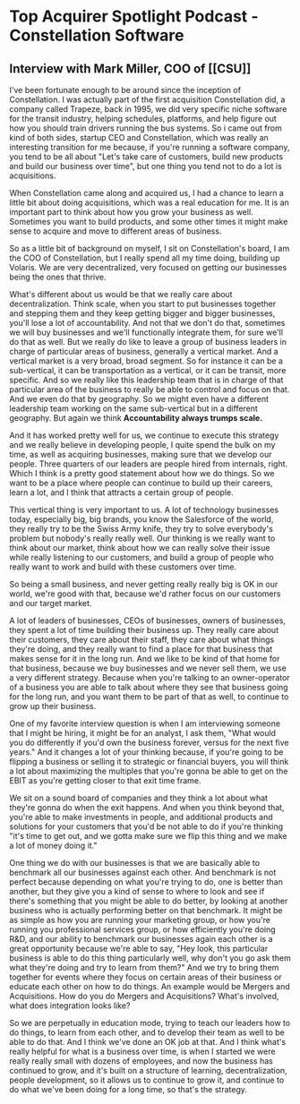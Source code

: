 # Top Acquirer Spotlight Podcast - Constellation Software

## Interview with Mark Miller, COO of [[CSU]]


I've been fortunate enough to be around since the inception of Constellation. I was actually part of the first acquisition Constellation did, a company called Trapeze, back in 1995, we did very specific niche software for the transit industry, helping schedules, platforms, and help figure out how you should train drivers running the bus systems. So i came out from kind of both sides, startup CEO and Constellation, which was really an interesting transition for me because, if you're running a software company, you tend to be all about "Let's take care of customers, build new products and build our business over time", but one thing you tend not to do a lot is acquisitions. 

When Constellation came along and acquired us, I had a chance to learn a little bit about doing acquisitions, which was a real education for me. It is an important part to think about how you grow your business as well. Sometimes you want to build products, and some other times it might make sense to acquire and move to different areas of business. 


So as a little bit of background on myself, I sit on Constellation's board, I am the COO of Constellation, but I really spend all my time doing, building up Volaris. We are very decentralized, very focused on getting our businesses being the ones that thrive.

What's different about us would be that we really care about decentralization. Think scale, when you start to put businesses together and stepping them and they keep getting bigger and bigger businesses, you'll lose a lot of accountability. And not that we don't do that, sometimes we will buy businesses and we'll functionally integrate them, for sure we'll do that as well. But we really do like to leave a group of business leaders in charge of particular areas of business, generally a vertical market. And a vertical market is a very broad, broad segment. So for instance it can be a sub-vertical, it can be transportation as a vertical, or it can be transit, more specific. And so we really like this leadership team that is in charge of that particular area of the business to really be able to control and focus on that. And we even do that by geography. So we might even have a different leadership team working on the same sub-vertical but in a different geography. But again we think **Accountability always trumps scale.** 

And it has worked pretty well for us, we continue to execute this strategy and we really believe in developing people, I quite spend the bulk on my time, as well as acquiring businesses, making sure that we develop our people. Three quarters of our leaders are people hired from internals, right. Which I think is a pretty good statement about how we do things. So we want to be a place where people can continue to build up their careers, learn a lot, and I think that attracts a certain group of people. 

This vertical thing is very important to us. A lot of technology businesses today, especially big, big brands, you know the Salesforce of the world, they really try to be the Swiss Army knife, they try to solve everybody's problem but nobody's really really well. Our thinking is we really want to think about our market, think about how we can really solve their issue while really listening to our customers, and build a group of people who really want to work and build with these customers over time. 

So being a small business, and never getting really really big is OK in our world, we're good with that, because we'd rather focus on our customers and our target market.

A lot of leaders of businesses, CEOs of businesses, owners of businesses, they spent a lot of time building their business up. They really care about their customers, they care about their staff, they care about what things they're doing, and they really want to find a place for that business that makes sense for it in the long run. And we like to be kind of that home for that business, because we buy businesses and we never sell them, we use a very different strategy. Because when you're talking to an owner-operator of a business you are able to talk about where they see that business going for the long run, and you want them to be part of that as well, to continue to grow up their business. 

One of my favorite interview question is when I am interviewing someone that I might be hiring, it might be for an analyst, I ask them, "What would you do differently if you'd own the business forever, versus for the next five years." And it changes a lot of your thinking because, if you're going to be flipping a business or selling it to strategic or financial buyers, you will think a lot about maximizing the multiples that you're gonna be able to get on the EBIT as you're getting closer to that exit time frame.

We sit on a sound board of companies and they think a lot about what they're gonna do when the exit happens. And when you think beyond that, you're able to make investments in people, and additional products and solutions for your customers that you'd be not able to do if you're thinking "it's time to get out, and we gotta make sure we flip this thing and we make a lot of money doing it."

One thing we do with our businesses is that we are basically able to benchmark all our businesses against each other. And benchmark is not perfect because depending on what you're trying to do, one is better than another, but they give you a kind of sense to where to look and see if there's something that you might be able to do better, by looking at another business who is actually performing better on that benchmark. It might be as simple as how you are running your marketing group, or how you're running you professional services group, or how efficiently you're doing R&D, and our ability to benchmark our businesses again each other is a great opportunity because we're able to say, "Hey look, this particular business is able to do this thing particularly well, why don't you go ask them what they're doing and try to learn from them?"  And we try to bring them together for events where they focus on certain areas of their business or educate each other on how to do things. An example would be Mergers and Acquisitions. How do you do Mergers and Acquisitions? What's involved, what does integration looks like? 

So we are perpetually in education mode, trying to teach our leaders how to do things, to learn from each other, and to develop their team as well to be able to do that. And I think we've done an OK job at that. And I think what's really helpful for what is a business over time, is when I started we were really really small with dozens of employees, and now the business has continued to grow, and it's built on a structure of learning, decentralization, people development, so it allows us to continue to grow it, and continue to do what we've been doing for a long time, so that's the strategy.